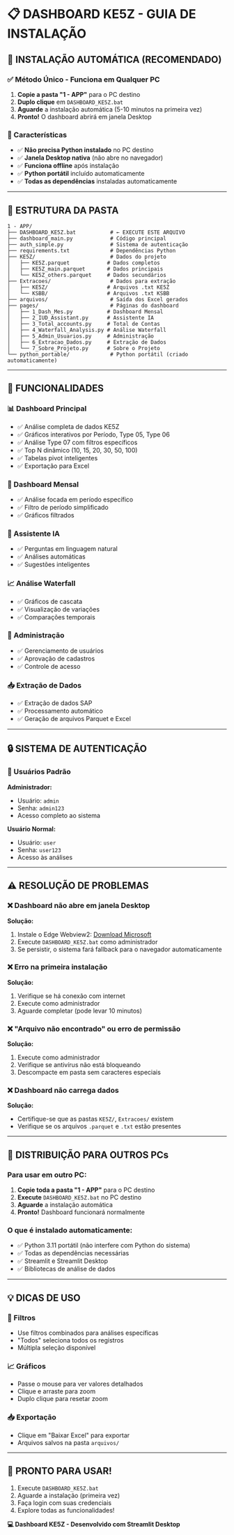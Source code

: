# 📋 DASHBOARD KE5Z - GUIA DE INSTALAÇÃO

## 🚀 INSTALAÇÃO AUTOMÁTICA (RECOMENDADO)

### ✅ Método Único - Funciona em Qualquer PC

1. **Copie a pasta "1 - APP"** para o PC destino
2. **Duplo clique** em `DASHBOARD_KE5Z.bat`
3. **Aguarde** a instalação automática (5-10 minutos na primeira vez)
4. **Pronto!** O dashboard abrirá em janela Desktop

### 🎯 Características

- ✅ **Não precisa Python instalado** no PC destino
- ✅ **Janela Desktop nativa** (não abre no navegador)
- ✅ **Funciona offline** após instalação
- ✅ **Python portátil** incluído automaticamente
- ✅ **Todas as dependências** instaladas automaticamente

---

## 📁 ESTRUTURA DA PASTA

```
1 - APP/
├── DASHBOARD_KE5Z.bat           # ← EXECUTE ESTE ARQUIVO
├── dashboard_main.py            # Código principal
├── auth_simple.py               # Sistema de autenticação
├── requirements.txt             # Dependências Python
├── KE5Z/                        # Dados do projeto
│   ├── KE5Z.parquet            # Dados completos
│   ├── KE5Z_main.parquet       # Dados principais
│   └── KE5Z_others.parquet     # Dados secundários
├── Extracoes/                   # Dados para extração
│   ├── KE5Z/                   # Arquivos .txt KE5Z
│   └── KSBB/                   # Arquivos .txt KSBB
├── arquivos/                    # Saída dos Excel gerados
├── pages/                       # Páginas do dashboard
│   ├── 1_Dash_Mes.py           # Dashboard Mensal
│   ├── 2_IUD_Assistant.py      # Assistente IA
│   ├── 3_Total_accounts.py     # Total de Contas
│   ├── 4_Waterfall_Analysis.py # Análise Waterfall
│   ├── 5_Admin_Usuarios.py     # Administração
│   ├── 6_Extracao_Dados.py     # Extração de Dados
│   └── 7_Sobre_Projeto.py      # Sobre o Projeto
└── python_portable/             # Python portátil (criado automaticamente)
```

---

## 🎯 FUNCIONALIDADES

### 📊 Dashboard Principal
- ✅ Análise completa de dados KE5Z
- ✅ Gráficos interativos por Período, Type 05, Type 06
- ✅ Análise Type 07 com filtros específicos
- ✅ Top N dinâmico (10, 15, 20, 30, 50, 100)
- ✅ Tabelas pivot inteligentes
- ✅ Exportação para Excel

### 📅 Dashboard Mensal
- ✅ Análise focada em período específico
- ✅ Filtro de período simplificado
- ✅ Gráficos filtrados

### 🤖 Assistente IA
- ✅ Perguntas em linguagem natural
- ✅ Análises automáticas
- ✅ Sugestões inteligentes

### 📈 Análise Waterfall
- ✅ Gráficos de cascata
- ✅ Visualização de variações
- ✅ Comparações temporais

### 👑 Administração
- ✅ Gerenciamento de usuários
- ✅ Aprovação de cadastros
- ✅ Controle de acesso

### 📥 Extração de Dados
- ✅ Extração de dados SAP
- ✅ Processamento automático
- ✅ Geração de arquivos Parquet e Excel

---

## 🔒 SISTEMA DE AUTENTICAÇÃO

### 👤 Usuários Padrão

**Administrador:**
- Usuário: `admin`
- Senha: `admin123`
- Acesso completo ao sistema

**Usuário Normal:**
- Usuário: `user`
- Senha: `user123`
- Acesso às análises

---

## ⚠️ RESOLUÇÃO DE PROBLEMAS

### ❌ Dashboard não abre em janela Desktop
**Solução:**
1. Instale o Edge Webview2: [Download Microsoft](https://developer.microsoft.com/microsoft-edge/webview2/)
2. Execute `DASHBOARD_KE5Z.bat` como administrador
3. Se persistir, o sistema fará fallback para o navegador automaticamente

### ❌ Erro na primeira instalação
**Solução:**
1. Verifique se há conexão com internet
2. Execute como administrador
3. Aguarde completar (pode levar 10 minutos)

### ❌ "Arquivo não encontrado" ou erro de permissão
**Solução:**
1. Execute como administrador
2. Verifique se antivírus não está bloqueando
3. Descompacte em pasta sem caracteres especiais

### ❌ Dashboard não carrega dados
**Solução:**
- Certifique-se que as pastas `KE5Z/`, `Extracoes/` existem
- Verifique se os arquivos `.parquet` e `.txt` estão presentes

---

## 🚀 DISTRIBUIÇÃO PARA OUTROS PCs

### Para usar em outro PC:

1. **Copie toda a pasta "1 - APP"** para o PC destino
2. **Execute** `DASHBOARD_KE5Z.bat` no PC destino
3. **Aguarde** a instalação automática
4. **Pronto!** Dashboard funcionará normalmente

### O que é instalado automaticamente:
- ✅ Python 3.11 portátil (não interfere com Python do sistema)
- ✅ Todas as dependências necessárias
- ✅ Streamlit e Streamlit Desktop
- ✅ Bibliotecas de análise de dados

---

## 💡 DICAS DE USO

### 🎯 Filtros
- Use filtros combinados para análises específicas
- "Todos" seleciona todos os registros
- Múltipla seleção disponível

### 📈 Gráficos
- Passe o mouse para ver valores detalhados
- Clique e arraste para zoom
- Duplo clique para resetar zoom

### 📥 Exportação
- Clique em "Baixar Excel" para exportar
- Arquivos salvos na pasta `arquivos/`

---

## 🎉 PRONTO PARA USAR!

1. Execute `DASHBOARD_KE5Z.bat`
2. Aguarde a instalação (primeira vez)
3. Faça login com suas credenciais
4. Explore todas as funcionalidades!

**💻 Dashboard KE5Z - Desenvolvido com Streamlit Desktop**


